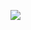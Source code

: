 ![](https://automationghana.com/wp-content/uploads/elementor/thumbs/plc-fam-qu1mivds8deiy8qfbvjytlo3gljkhzdi2mxjo2pyo4.jpg)
